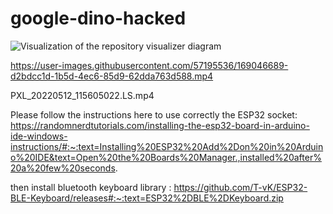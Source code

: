 # google-dino-hacked

![Visualization of the repository visualizer diagram](./diagram.svg)




https://user-images.githubusercontent.com/57195536/169046689-d2bdcc1d-1b5d-4ec6-85d9-62dda763d588.mp4


PXL_20220512_115605022.LS.mp4

Please follow the instructions here to use correctly the ESP32 socket:
https://randomnerdtutorials.com/installing-the-esp32-board-in-arduino-ide-windows-instructions/#:~:text=Installing%20ESP32%20Add%2Don%20in%20Arduino%20IDE&text=Open%20the%20Boards%20Manager.,installed%20after%20a%20few%20seconds.

then install bluetooth keyboard library :
https://github.com/T-vK/ESP32-BLE-Keyboard/releases#:~:text=ESP32%2DBLE%2DKeyboard.zip
